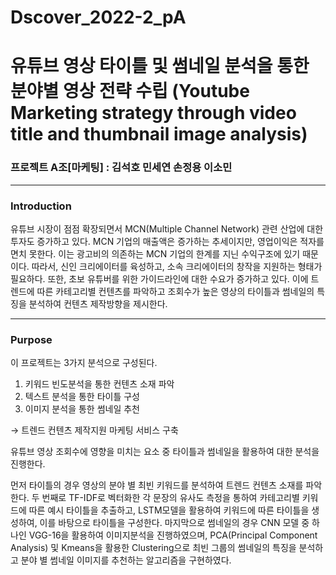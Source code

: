 # Dscover_2022-2_pA
# 유튜브 영상 타이틀 및 썸네일 분석을 통한 분야별 영상 전략 수립 (Youtube Marketing strategy through video title and thumbnail image analysis)
### 프로젝트 A조[마케팅] : 김석호 민세연 손정용 이소민
---
### Introduction
유튜브 시장이 점점 확장되면서 MCN(Multiple Channel Network) 관련 산업에 대한 투자도 증가하고 있다.
MCN 기업의 매출액은 증가하는 추세이지만, 영업이익은 적자를 면치 못한다.
이는 광고비의 의존하는 MCN 기업의 한계를 지닌 수익구조에 있기 때문이다.
따라서, 신인 크리에이터를 육성하고, 소속 크리에이터의 창작을 지원하는 형태가 필요하다.
또한, 초보 유튜버를 위한 가이드라인에 대한 수요가 증가하고 있다.
이에 트렌드에 따른 카테고리별 컨텐츠를 파악하고 조회수가 높은 영상의 타이틀과 썸네일의 특징을 분석하여 컨텐츠 제작방향을 제시한다.

---
### Purpose
이 프로젝트는 3가지 분석으로 구성된다.
1. 키워드 빈도분석을 통한 컨텐츠 소재 파악
2. 텍스트 분석을 통한 타이틀 구성
3. 이미지 분석을 통한 썸네일 추천  

&rarr; 트렌드 컨텐츠 제작지원 마케팅 서비스 구축

유튜브 영상 조회수에 영향을 미치는 요소 중 타이틀과 썸네일을 활용하여 대한 분석을 진행한다.

먼저 타이틀의 경우 영상의 분야 별 최빈 키워드를 분석하여 트렌드 컨텐츠 소재를 파악한다. 두 번째로 TF-IDF로 벡터화한 각 문장의 유사도 측정을 통하여 카테고리별 키워드에 따른 예시 타이틀을 추출하고, LSTM모델을 활용하여 키워드에 따른 타이틀을 생성하여, 이를 바탕으로 타이틀을 구성한다. 마지막으로 썸네일의 경우 CNN 모델 중 하나인 VGG-16을 활용하여 이미지분석을 진행하였으며, PCA(Principal Component Analysis) 및 Kmeans을 활용한 Clustering으로 최빈 그룹의 썸네일의 특징을 분석하고 분야 별 썸네일 이미지를 추천하는 알고리즘을 구현하였다.
